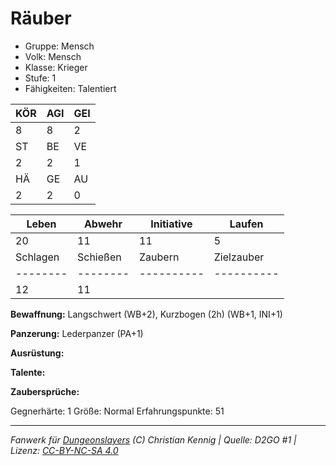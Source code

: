# Räuber  
- Gruppe: Mensch  
- Volk: Mensch  
- Klasse: Krieger  
- Stufe: 1  
- Fähigkeiten: Talentiert  


| KÖR | AGI | GEI |  
| --- | --- | --- |  
| 8   | 8   | 2   |
| ST  | BE  | VE  |  
| 2   | 2   | 1   |
| HÄ  | GE  | AU  |  
| 2   | 2   | 0   |


| Leben    | Abwehr   | Initiative | Laufen     |
| -------- | -------- | ---------- | ---------- |
| 20       | 11       | 11         | 5          |
| Schlagen | Schießen | Zaubern    | Zielzauber |
| -------- | -------- | ---------- | ---------- |
| 12       | 11       |            |            |

**Bewaffnung:**
Langschwert (WB+2), Kurzbogen (2h) (WB+1, INI+1)

**Panzerung:**
Lederpanzer (PA+1)

**Ausrüstung:**


**Talente:**


**Zaubersprüche:**


Gegnerhärte: 1
Größe: Normal
Erfahrungspunkte: 51



___
*Fanwerk für [Dungeonslayers](https://www.dungeonslayers.net/) (C) Christian Kennig | Quelle: D2GO #1 | Lizenz: [CC-BY-NC-SA 4.0](https://creativecommons.org/licenses/by-nc-sa/4.0/deed.de)*